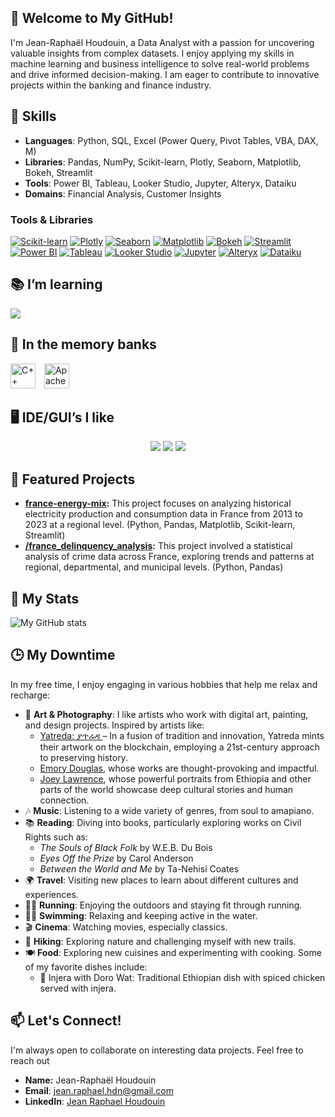 👋 **Welcome to My GitHub!**
---
I'm Jean-Raphaël Houdouin, a Data Analyst with a passion for uncovering valuable insights from complex datasets. I enjoy applying my skills in machine learning and business intelligence to solve real-world problems and drive informed decision-making. I am eager to contribute to innovative projects within the banking and finance industry.

## 🔧 Skills

- **Languages**: Python, SQL, Excel (Power Query, Pivot Tables, VBA, DAX, M)  
- **Libraries**: Pandas, NumPy, Scikit-learn, Plotly, Seaborn, Matplotlib, Bokeh, Streamlit
- **Tools**: Power BI, Tableau, Looker Studio, Jupyter, Alteryx, Dataiku
- **Domains**: Financial Analysis, Customer Insights

### Tools & Libraries

[![Scikit-learn](https://img.shields.io/badge/Scikit--learn-F7931E?style=for-the-badge&logo=scikit-learn&logoColor=white)](https://scikit-learn.org/stable/)
[![Plotly](https://img.shields.io/badge/Plotly-3F4F75?style=for-the-badge&logo=plotly&logoColor=white)](https://plotly.com/)
[![Seaborn](https://img.shields.io/badge/Seaborn-4C72B0?style=for-the-badge&logo=seaborn&logoColor=white)](https://seaborn.pydata.org/)
[![Matplotlib](https://img.shields.io/badge/Matplotlib-11557C?style=for-the-badge&logo=matplotlib&logoColor=white)](https://matplotlib.org/)
[![Bokeh](https://img.shields.io/badge/Bokeh-FF7A05?style=for-the-badge&logo=bokeh&logoColor=white)](https://bokeh.org/)
[![Streamlit](https://img.shields.io/badge/Streamlit-FF4B4B?style=for-the-badge&logo=streamlit&logoColor=white)](https://streamlit.io/)
[![Power BI](https://img.shields.io/badge/PowerBI-F2C811?style=for-the-badge&logo=power-bi&logoColor=white)](https://powerbi.microsoft.com/)
[![Tableau](https://img.shields.io/badge/Tableau-E97627?style=for-the-badge&logo=tableau&logoColor=white)](https://www.tableau.com/)
[![Looker Studio](https://img.shields.io/badge/Looker_Studio-4285F4?style=for-the-badge&logo=google-data-studio&logoColor=white)](https://lookerstudio.google.com/)
[![Jupyter](https://img.shields.io/badge/Jupyter-F37626?style=for-the-badge&logo=jupyter&logoColor=white)](https://jupyter.org/)
[![Alteryx](https://img.shields.io/badge/Alteryx-097AB8?style=for-the-badge&logo=alteryx&logoColor=white)](https://www.alteryx.com/)
[![Dataiku](https://img.shields.io/badge/Dataiku-171C3A?style=for-the-badge&logo=dataiku&logoColor=white)](https://www.dataiku.com/)

## 📚 I’m learning

<td>
  <img src="https://skillicons.dev/icons?i=r" />
</td>

## 🧠 In the memory banks

<td>
  <span style="display: inline-block;">
    <img src="https://cdn.jsdelivr.net/npm/simple-icons@latest/icons/cplusplus.svg" alt="C++" style="width: 40px; height: 40px; margin-right: 10px;" />
  </span>
  <span style="display: inline-block;">
    <img src="https://cdn.jsdelivr.net/npm/simple-icons@latest/icons/apachespark.svg" alt="Apache Spark" style="width: 40px; height: 40px;" />
  </span>
</td>




## 🖥️ IDE/GUI’s I like

<p align="center">
<img src="https://img.shields.io/badge/Visual_Studio_Code-0078D4?style=for-the-badge&logo=visual%20studio%20code&logoColor=white" />
<img src="https://img.shields.io/badge/Jupyter-F37626?style=for-the-badge&logo=Jupyter&logoColor=white" />
<img src="https://img.shields.io/badge/PyCharm-000000?style=for-the-badge&logo=PyCharm&logoColor=white&color=black&labelColor=green" />
</p>

## 💼 Featured Projects

* **[france-energy-mix](https://github.com/rhoudouin/france-energy-mix):**  This project focuses on analyzing historical electricity production and consumption data in France from 2013 to 2023 at a regional level. (Python, Pandas, Matplotlib, Scikit-learn, Streamlit)
* **[/france_delinquency_analysis](https://github.com/rhoudouin/france_delinquency_analysis):** This project involved a statistical analysis of crime data across France, exploring trends and patterns at regional, departmental, and municipal levels. (Python, Pandas)

## 👤 My Stats
![My GitHub stats](https://github-readme-stats.vercel.app/api?username=rhoudouin&show_icons=true&theme=tranparent)

## 🕒 My Downtime

In my free time, I enjoy engaging in various hobbies that help me relax and recharge:

- 🎨 **Art & Photography**: I like artists who work with digital art, painting, and design projects. Inspired by artists like:
  - [ Yatreda: ያጥሬዳ ](https://yatreda.com/) – In a fusion of tradition and innovation, Yatreda mints their artwork on the blockchain, employing a 21st-century approach to preserving history.
  - [Emory Douglas](https://www.moma.org/artists/70943), whose works are thought-provoking and impactful.  
  - [Joey Lawrence](https://joeylshop.com/pages/exhibitions), whose powerful portraits from Ethiopia and other parts of the world showcase deep cultural stories and human connection.  
- 🎶 **Music**: Listening to a wide variety of genres, from soul to amapiano.
- 📚 **Reading**: Diving into books, particularly exploring works on Civil Rights such as:
  - *The Souls of Black Folk* by W.E.B. Du Bois
  - *Eyes Off the Prize* by Carol Anderson
  - *Between the World and Me* by Ta-Nehisi Coates
- 🌍 **Travel**: Visiting new places to learn about different cultures and experiences.
- 🏃‍♂️ **Running**: Enjoying the outdoors and staying fit through running.
- 🏊‍♂️ **Swimming**: Relaxing and keeping active in the water.
- 🎬 **Cinema**: Watching movies, especially classics.
- 🥾 **Hiking**: Exploring nature and challenging myself with new trails.
- 🍽️ **Food**: Exploring new cuisines and experimenting with cooking. Some of my favorite dishes include:
  - 🍲  Injera with Doro Wat: Traditional Ethiopian dish with spiced chicken served with injera.

## 📫 Let's Connect!

I'm always open to collaborate on interesting data projects. Feel free to reach out

* **Name:** Jean-Raphaël Houdouin
* **Email**: jean.raphael.hdn@gmail.com
* **LinkedIn**: [Jean Raphael Houdouin](https://linkedin.com/in/jeanraphaelhoudouin)

